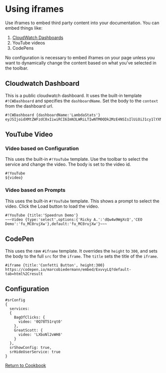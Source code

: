 # Using iframes

Use iframes to embed third party content into your documentation. You can embed things like:

1. [CloudWatch Dashboards](https://docs.aws.amazon.com/AmazonCloudWatch/latest/monitoring/cloudwatch-dashboard-sharing.html)
2. YouTube videos
3. CodePens

No configuration is necessary to embed iframes on your page unless you want to dynamically change the content based on what you've selected in the toolbar.

## Cloudwatch Dashboard

This is a public cloudwatch dashboard.  It uses the built-in template `#!CWDashboard` and specifies the `dashboardName`.  Set the body to the `context` from the dashboard url.

```
#!CWDashboard {dashboardName:'LambdaStats'}
eyJSIjoidXMtZWFzdC0xIiwiRCI6ImN3LWRiLTIwNTM0ODk2MzE4NSIsIlUiOiJ1cy1lYXN0LTFfUmt2d0hPZlV1IiwiQyI6IjdwZGVzZ2dmZ2VhczVsamwxZDVmdXBqcGFzIiwiSSI6InVzLWVhc3QtMTphYTgzYmZlMy1jODdlLTQyMDItYjZjZS1lZjZkMTIwZDIyOTciLCJNIjoiUHVibGljIn0%3D
```

## YouTube Video

### Video based on Configuration
This uses the built-in `#!YouTube` template.  Use the toolbar to select the service and change the video.  The body is set to the video id.

```
#!YouTube
${video}
```

### Video based on Prompts
This uses the built-in `#!YouTube` template.  This shows a prompt to select the video.  Click the Load button to load the video.

```
#!YouTube {title:'Speedrun Demo'}
~~~Video {type:'select',options:{'Ricky A.':'dQw4w9WgXcQ','CEO Demo':'fu_MC0rujXw'},default:'fu_MC0rujXw'}~~~
```

## CodePen

This uses the raw `#iframe` template.  It overrides the `height` to `300`, and sets the body to the full `src` for the `iframe`.  The `title` sets the title of the `iframe`.

```
#iframe {title:'Confetti Button', height:300}
https://codepen.io/marcobiedermann/embed/ExvvyLQ?default-tab=html%2Cresult
```

## Configuration
```
#srConfig
{
  services:
  {
    BagOfClicks: {
      video: '0Q78T51rqt0'
    },
    GreatScott: {
      video: 'LXboNl2vWH8'
    }
  },
  srShowConfig: true,
  srHideUserService: true
}

```

[Return to Cookbook](https://github.com/No-Backspace-Crew/Speedrun/wiki/Cookbook)

